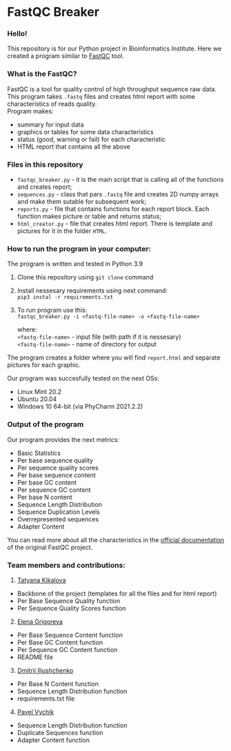 # FastQC Breaker

### Hello!
This repository is for our Python project in Bioinformatics Institute. Here we created a program similar to [FastQC](https://www.bioinformatics.babraham.ac.uk/projects/fastqc/) tool. 

### What is the FastQC?
FastQC is a tool for quality control of high throughput sequence raw data. This program takes `.fastq` files and creates html report with some characteristics of reads quality.  
Program makes:
- summary for input data
- graphics or tables for some data characteristics
- status (good, warning or fail) for each characteristic
- HTML report that contains all the above

### Files in this repository

- `fastqc_breaker.py` - it is the main script that is calling all of the functions and creates report;  
- `sequences.py` - class that pars `.fastq` file and creates 2D numpy arrays and make them sutable for subsequent work;  
- `reports.py` - file that contains functions for each report block. Each function makes picture or table and returns status;  
- `html_creator.py` - file that creates html report. There is template and pictures for it in the folder `HTML`.

### How to run the program in your computer:

The program is written and tested in Python 3.9

1. Clone this repository using `git clone` command
2. Install nessesary requirements using next command:  
``` pip3 instal -r requirements.txt ```
3. To run program use this:  
``` fastqc_breaker.py -i <fastq-file-name> -o <fastq-file-name> ```  

    where:  
    `<fastq-file-name>` - input file (with path if it is nessesary)  
    `<fastq-file-name>` - name of directory for output

The program creates a folder where you will find `report.html` and separate pictures for each graphic.

Our program was succesfully tested on the next OSs:
- Linux Mint 20.2
- Ubuntu 20.04
- Windows 10 64-bit (via PhyCharm 2021.2.2)

### Output of the program

Our program provides the next metrics:  

- Basic Statistics
- Per base sequence quality
- Per sequence quality scores
- Per base sequence content
- Per base GC content
- Per sequence GC content
- Per base N content
- Sequence Length Distribution
- Sequence Duplication Levels
- Overrepresented sequences
- Adapter Content

You can read more about all the characteristics in the [official documentation](https://www.bioinformatics.babraham.ac.uk/projects/fastqc/Help/3%20Analysis%20Modules/) of the original FastQC project.

### Team members and contributions:
1. [Tatyana Kikalova](https://github.com/Tatiana-kik)
- Backbone of the project (templates for all the files and for html report)
- Per Base Sequence Quality function
- Per Sequence Quality Scores function
2. [Elena Grigoreva](https://github.com/lengrigo)
- Per Base Sequence Content function
- Per Base GC Content function
- Per Sequence GC Content function
- README file
3. [Dmitrii Iliushchenko](https://github.com/DIliushchenko)
- Per Base N Content function
- Sequence Length Distribution function
- requirements.txt file
4. [Pavel Vychik](https://github.com/p-vychik)
- Sequence Length Distribution function
- Duplicate Sequences function
- Adapter Content function
